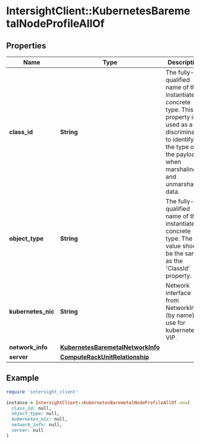 # IntersightClient::KubernetesBaremetalNodeProfileAllOf

## Properties

| Name | Type | Description | Notes |
| ---- | ---- | ----------- | ----- |
| **class_id** | **String** | The fully-qualified name of the instantiated, concrete type. This property is used as a discriminator to identify the type of the payload when marshaling and unmarshaling data. | [default to &#39;kubernetes.BaremetalNodeProfile&#39;] |
| **object_type** | **String** | The fully-qualified name of the instantiated, concrete type. The value should be the same as the &#39;ClassId&#39; property. | [default to &#39;kubernetes.BaremetalNodeProfile&#39;] |
| **kubernetes_nic** | **String** | Network interface from NetworkInfo (by name) to use for kubernetes VIP. | [optional] |
| **network_info** | [**KubernetesBaremetalNetworkInfo**](KubernetesBaremetalNetworkInfo.md) |  | [optional] |
| **server** | [**ComputeRackUnitRelationship**](ComputeRackUnitRelationship.md) |  | [optional] |

## Example

```ruby
require 'intersight_client'

instance = IntersightClient::KubernetesBaremetalNodeProfileAllOf.new(
  class_id: null,
  object_type: null,
  kubernetes_nic: null,
  network_info: null,
  server: null
)
```

